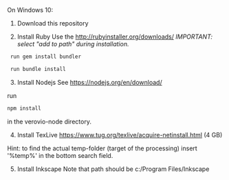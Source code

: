 On Windows 10:

1. Download this repository

2. Install Ruby
 Use the http://rubyinstaller.org/downloads/ 
 *IMPORTANT: select "add to path" during installation.*

```bash
 run gem install bundler
```

```bash
 run bundle install
```

3. Install Nodejs
See https://nodejs.org/en/download/

run
```bash
npm install
```
in the verovio-node directory.


4. Install TexLive
https://www.tug.org/texlive/acquire-netinstall.html
(4 GB)

Hint: to find the actual temp-folder (target of the processing) insert '%temp%' in the bottom search field.

5. Install Inkscape
Note that path should be c:/Program Files/Inkscape


